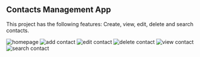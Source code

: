## Contacts Management App

This project has the following features:
Create, view, edit, delete and search contacts.

![homepage](https://i.ibb.co/9qm8GPJ/1.png)
![add contact](https://i.ibb.co/KzmRHTF/2.png)
![edit contact](https://i.ibb.co/9nTmm3x/3.png)
![delete contact](https://i.ibb.co/RT1081J/4.png)
![view contact](https://i.ibb.co/tJCj8DN/5.png)
![search contact](https://i.ibb.co/WvVgfV8/6.png)
